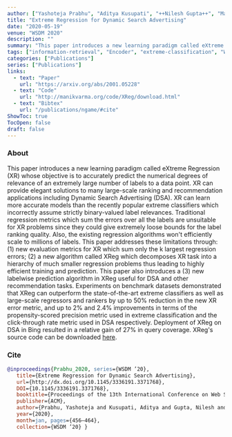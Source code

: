 ```yaml
---
author: ["Yashoteja Prabhu", "Aditya Kusupati", "++Nilesh Gupta++", "Manik Varma"]
title: "Extreme Regression for Dynamic Search Advertising"
date: "2020-05-19"
venue: "WSDM 2020"
description: ""
summary: "This paper introduces a new learning paradigm called eXtreme Regression (XR) whose objective is to accurately predict the numerical degrees of relevance of an extremely large number of labels to a data point. XR can provide elegant solutions to many large-scale ranking and recommendation applications including Dynamic Search Advertising (DSA)."
tags: ["information-retrieval", "Encoder", "extreme-classification", "WSDM"]
categories: ["Publications"]
series: ["Publications"]
links:
  - text: "Paper"
    url: "https://arxiv.org/abs/2001.05228"
  - text: "Code"
    url: "http://manikvarma.org/code/XReg/download.html"
  - text: "Bibtex"
    url: "/publications/ngame/#cite"
ShowToc: true
TocOpen: false
draft: false
---
```


### About
This paper introduces a new learning paradigm called eXtreme Regression (XR) whose objective is to accurately predict the numerical degrees of relevance of an extremely large number of labels to a data point. XR can provide elegant solutions to many large-scale ranking and recommendation applications including Dynamic Search Advertising (DSA). XR can learn more accurate models than the recently popular extreme classifiers which incorrectly assume strictly binary-valued label relevances. Traditional regression metrics which sum the errors over all the labels are unsuitable for XR problems since they could give extremely loose bounds for the label ranking quality. Also, the existing regression algorithms won't efficiently scale to millions of labels. This paper addresses these limitations through: (1) new evaluation metrics for XR which sum only the k largest regression errors; (2) a new algorithm called XReg which decomposes XR task into a hierarchy of much smaller regression problems thus leading to highly efficient training and prediction. This paper also introduces a (3) new labelwise prediction algorithm in XReg useful for DSA and other recommendation tasks. Experiments on benchmark datasets demonstrated that XReg can outperform the state-of-the-art extreme classifiers as well as large-scale regressors and rankers by up to 50% reduction in the new XR error metric, and up to 2% and 2.4% improvements in terms of the propensity-scored precision metric used in extreme classification and the click-through rate metric used in DSA respectively. Deployment of XReg on DSA in Bing resulted in a relative gain of 27% in query coverage. XReg's source code can be downloaded [here](http://manikvarma.org/code/XReg/download.html).

### Cite
```bib
@inproceedings{Prabhu_2020, series={WSDM ’20},
   title={Extreme Regression for Dynamic Search Advertising},
   url={http://dx.doi.org/10.1145/3336191.3371768},
   DOI={10.1145/3336191.3371768},
   booktitle={Proceedings of the 13th International Conference on Web Search and Data Mining},
   publisher={ACM},
   author={Prabhu, Yashoteja and Kusupati, Aditya and Gupta, Nilesh and Varma, Manik},
   year={2020},
   month=jan, pages={456–464},
   collection={WSDM ’20} }
```